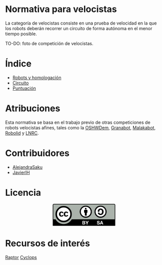 # Normativa para velocistas
La categoría de velocistas consiste en una prueba de velocidad en la que los robots deberán recorrer un circuito de forma autónoma en el menor tiempo posible.

TO-DO: foto de competición de velocistas.

# Índice

 - [Robots y homologación](robots.md)
 - [Circuito](circuito.md)
 - [Puntuación](combates.md)


# Atribuciones

Esta normativa se basa en el trabajo previo de otras competiciones de robots velocistas afines, tales como la [OSHWDem](https://oshwdem.org/), [Granabot](http://www.granabot.es/), [Malakabot](http://malakabot.com/), [Robolid](http://robolid.es/) y [LNRC](http://lnrc.es/).

# Contribuidores

 - [AlejandraSaku](https://github.com/AlejandraSaku)
 - [JavierIH](https://github.com/JavierIH)

# Licencia

<p align="center"><img src="images/by-sa.png" width="200" align = "center"></p>


# Recursos de interés

[Raptor](https://bricolabs.cc/wiki/proyectos/raptor)
[Cyclops](https://github.com/Resaj/cyclops-project)
